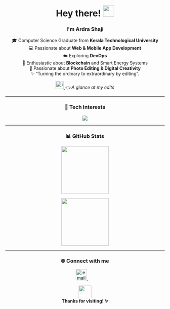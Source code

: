 <!-- Header -->
<h1 align="center">
  Hey there!  
  <img src="https://media.giphy.com/media/hvRJCLFzcasrR4ia7z/giphy.gif" width="35px">
</h1>

<h3 align="center">I'm Ardra Shaji</h3>

<p align="center">
  🎓 Computer Science Graduate from <b>Kerala Technological University</b><br>
  💻 Passionate about <b>Web & Mobile App Development</b><br>
  ☁️ Exploring <b>DevOps</b> <br>
  🔗 Enthusiastic about <b>Blockchain</b> and Smart Energy Systems<br>
  🎨 Passionate about <b>Photo Editing & Digital Creativity</b><br>
  ✨ “Turning the ordinary to extraordinary by editing”.
</p>
  <div align="center" >

  <a href="https://www.instagram.com/_snap._.shot" target="_blank">
    <img src="https://img.icons8.com/fluency/48/000000/instagram-new.png" alt="instagram" width="25" height="25"/>
  </a> <i>  👈 A glance at my edits   </i></div>

---



<!-- Tech Stack Icons -->
<h3 align="center">🧠 Tech Interests</h3>

<p align="center">
  <img src="https://skillicons.dev/icons?i=html,css,js,flutter,python,django,git,github,react" />
</p>

---

<!-- GitHub Stats -->
<h3 align="center">📊 GitHub Stats </h3>

<p align="center">
  <!-- <img src="https://github-readme-stats.vercel.app/api?username=ArdraSB&show_icons=true&theme=tokyonight" height="150px"> -->
  <img src="https://github-readme-stats.vercel.app/api/top-langs/?username=ArdraSB&layout=compact&theme=tokyonight" height="150px">
</p>

<!-- GitHub Streak -->
<p align="center">
  <img src="https://github-readme-streak-stats.herokuapp.com/?user=ArdraSB&theme=tokyonight" height="150px">
</p>

---

<!-- Social Links -->
<h3 align="center">🌐 Connect with me</h3>

<p align="center">
  <!-- Email -->
  <a href="mailto:ardrashaji15@gmail.com" target="_blank">
    <img src="https://img.icons8.com/fluency/48/000000/mail.png" alt="email" width="35" height="35"/>
  </a>
  &nbsp;&nbsp;
  <!-- LinkedIn -->
  <!-- <a href="https://www.linkedin.com/in/ardra-shaji" target="_blank">
    <img src="https://cdn.jsdelivr.net/gh/devicons/devicon/icons/linkedin/linkedin-original.svg" alt="linkedin" width="35" height="35"/>
  </a> -->
  &nbsp;&nbsp;

</p>

<p align="center">
  <img src="https://media.giphy.com/media/du3J3cXyzhj75IOgvA/giphy.gif" width="40px"><br>
  <b>Thanks for visiting! ✨</b>
</p>
